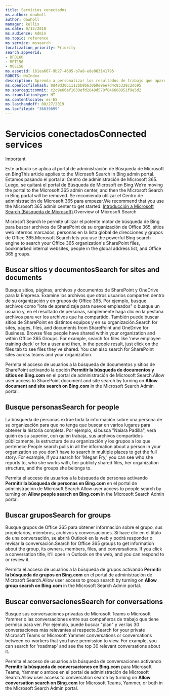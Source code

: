 ```yaml
---
title: Servicios conectados
ms.author: dawholl
author: dawholl
manager: kellis
ms.date: 9/12/2018
ms.audience: Admin
ms.topic: reference
ms.service: mssearch
localization_priority: Priority
search.appverid:
- BFB160
- MET150
- MOE150
ms.assetid: 161ea667-9b27-4695-b7a8-e8e063141795
ROBOTS: NoIndex
description: Aprenda a personalizar los resultados de trabajo que aparecen al usar Microsoft Search.
ms.openlocfilehash: 0d49d3051112bb9b63060e8ee7d4c85328c2d695
ms.sourcegitcommit: c2c9e66af1038efd2849d578f846680851f9e5d2
ms.translationtype: HT
ms.contentlocale: es-ES
ms.lasthandoff: 08/27/2019
ms.locfileid: "36639699"
---
```

# <a name="connected-services"></a><span data-ttu-id="7b917-103">Servicios conectados</span><span class="sxs-lookup"><span data-stu-id="7b917-103">Connected services</span></span>

> [!IMPORTANT]
> <span data-ttu-id="7b917-104">Este artículo se aplica al portal de administración de Búsqueda de Microsoft en Bing</span><span class="sxs-lookup"><span data-stu-id="7b917-104">This article applies to the Microsoft Search in Bing admin portal.</span></span> <span data-ttu-id="7b917-105">Estamos pasando el portal al Centro de administración de Microsoft 365. Luego, se quitará el portal de Búsqueda de Microsoft en Bing.</span><span class="sxs-lookup"><span data-stu-id="7b917-105">We’re moving the portal to the Microsoft 365 admin center, and then the Microsoft Search in Bing portal will be removed.</span></span> <span data-ttu-id="7b917-106">Se recomienda utilizar el Centro de administración de Microsoft 365 para empezar.</span><span class="sxs-lookup"><span data-stu-id="7b917-106">We recommend that you use the Microsoft 365 admin center to get started.</span></span> <span data-ttu-id="7b917-107">[Introducción a Microsoft Search (Búsqueda de Microsoft)](overview-microsoft-search.md).</span><span class="sxs-lookup"><span data-stu-id="7b917-107">Overview of Microsoft Search</span></span>
     
     
<span data-ttu-id="7b917-108">Microsoft Search le permite utilizar el potente motor de búsqueda de Bing para buscar archivos de SharePoint de su organización de Office 365, sitios web internos marcados, personas en la lista global de direcciones y grupos de Office 365.</span><span class="sxs-lookup"><span data-stu-id="7b917-108">Microsoft Search lets you use the powerful Bing search engine to search your Office 365 organization's SharePoint files, bookmarked internal websites, people in the global address list, and Office 365 groups.</span></span>
  
## <a name="search-for-sites-and-documents"></a><span data-ttu-id="7b917-109">Buscar sitios y documentos</span><span class="sxs-lookup"><span data-stu-id="7b917-109">Search for sites and documents</span></span>

<span data-ttu-id="7b917-p102">Busque sitios, páginas, archivos y documentos de SharePoint y OneDrive para la Empresa. Examine los archivos que otros usuarios comparten dentro de su organización y en grupos de Office 365. Por ejemplo, busque archivos como "lote de aprendizaje para nuevos empleados" o busque un usuario y, en el resultado de personas, simplemente haga clic en la pestaña archivos para ver los archivos que ha compartido. También puede buscar sitios de SharePoint en distintos equipos y en su organización.</span><span class="sxs-lookup"><span data-stu-id="7b917-p102">Search for sites, pages, files, and documents from SharePoint and OneDrive for Business. Browse files people have shared within your organization and within Office 365 Groups. For example, search for files like 'new employee training deck' or for a user and then, in the people result, just click on the files tab to see files they've shared. You can also search for SharePoint sites across teams and your organization.</span></span>
  
<span data-ttu-id="7b917-114">Permita el acceso de usuarios a la búsqueda de documentos y sitios de SharePoint activando la opción **Permitir la búsqueda de documentos y sitios en Bing.com** en el portal de administración de Microsoft Search.</span><span class="sxs-lookup"><span data-stu-id="7b917-114">Allow user access to SharePoint document and site search by turning on **Allow document and site search on Bing.com** in the Microsoft Search Admin portal.</span></span> 
  
## <a name="search-for-people"></a><span data-ttu-id="7b917-115">Busque personas</span><span class="sxs-lookup"><span data-stu-id="7b917-115">Search for people</span></span>

<span data-ttu-id="7b917-p103">La búsqueda de personas extrae toda la información sobre una persona de su organización para que no tenga que buscar en varios lugares para obtener la historia completa. Por ejemplo, si busca "Naiara Padilla", verá quién es su superior, con quién trabaja, sus archivos compartidos públicamente, la estructura de su organización y los grupos a los que pertenece.</span><span class="sxs-lookup"><span data-stu-id="7b917-p103">People search pulls in all the information about a person in your organization so you don't have to search in multiple places to get the full story. For example, if you search for 'Megan Fry,' you can see who she reports to, who she works with, her publicly shared files, her organization structure, and the groups she belongs to.</span></span>
  
<span data-ttu-id="7b917-118">Permita el acceso de usuarios a la búsqueda de personas activando **Permitir la búsqueda de personas en Bing.com** en el portal de administración de Microsoft Search.</span><span class="sxs-lookup"><span data-stu-id="7b917-118">Allow user access to people search by turning on **Allow people search on Bing.com** in the Microsoft Search Admin portal.</span></span> 
  
## <a name="search-for-groups"></a><span data-ttu-id="7b917-119">Buscar grupos</span><span class="sxs-lookup"><span data-stu-id="7b917-119">Search for groups</span></span>

<span data-ttu-id="7b917-p104">Busque grupos de Office 365 para obtener información sobre el grupo, sus propietarios, miembros, archivos y conversaciones. Si hace clic en el título de una conversación, se abrirá Outlook en la web y podrá responder o revisar la conversación.</span><span class="sxs-lookup"><span data-stu-id="7b917-p104">Search for Office 365 groups to get information about the group, its owners, members, files, and conversations. If you click a conversation title, it'll open in Outlook on the web, and you can respond to or review it.</span></span>
  
<span data-ttu-id="7b917-122">Permita el acceso de usuarios a la búsqueda de grupos activando **Permitir la búsqueda de grupos en Bing.com** en el portal de administración de Microsoft Search.</span><span class="sxs-lookup"><span data-stu-id="7b917-122">Allow user access to group search by turning on **Allow group search on Bing.com** in the Microsoft Search Admin portal.</span></span> 
  
## <a name="search-for-conversations"></a><span data-ttu-id="7b917-123">Buscar conversaciones</span><span class="sxs-lookup"><span data-stu-id="7b917-123">Search for conversations</span></span>

<span data-ttu-id="7b917-p105">Busque sus conversaciones privadas de Microsoft Teams o Microsoft Yammer o las conversaciones entre sus compañeros de trabajo que tiene permiso para ver. Por ejemplo, puede buscar "plan" y ver las 30 conversaciones más relevantes al respecto.</span><span class="sxs-lookup"><span data-stu-id="7b917-p105">Search for your private Microsoft Teams or Microsoft Yammer conversations or conversations between co-workers that you have permission to view. For example, you can search for 'roadmap' and see the top 30 relevant conversations about it.</span></span>
  
<span data-ttu-id="7b917-126">Permita el acceso de usuarios a la búsqueda de conversaciones activando **Permitir la búsqueda de conversaciones en Bing.com** para Microsoft Teams, Yammer o ambos en el portal de administración de Microsoft Search.</span><span class="sxs-lookup"><span data-stu-id="7b917-126">Allow user access to conversation search by turning on **Allow conversation search on Bing.com** for Microsoft Teams, Yammer, or both in the Microsoft Search Admin portal.</span></span> 

  

